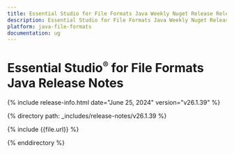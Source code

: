```yaml
---
title: Essential Studio for File Formats Java Weekly Nuget Release Release Notes  
description: Essential Studio for File Formats Java Weekly Nuget Release Release Notes  
platform: java-file-formats
documentation: ug
---
```


# Essential Studio<sup style="font-size:70%">&reg;</sup>  for File Formats Java Release Notes  

{% include release-info.html date="June 25, 2024"  version="v26.1.39" %}

{% directory path: _includes/release-notes/v26.1.39 %}

{% include {{file.url}} %}

{% enddirectory %}


